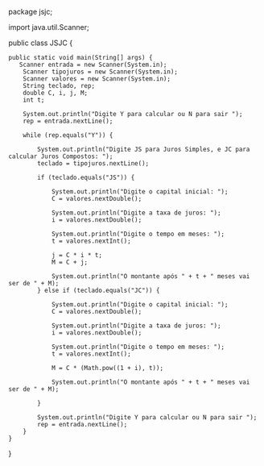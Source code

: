
package jsjc;

import java.util.Scanner;

public class JSJC {

    public static void main(String[] args) {
       Scanner entrada = new Scanner(System.in);
        Scanner tipojuros = new Scanner(System.in);
        Scanner valores = new Scanner(System.in);
        String teclado, rep;
        double C, i, j, M;
        int t;

        System.out.println("Digite Y para calcular ou N para sair ");
        rep = entrada.nextLine();

        while (rep.equals("Y")) {

            System.out.println("Digite JS para Juros Simples, e JC para calcular Juros Compostos: ");
            teclado = tipojuros.nextLine();

            if (teclado.equals("JS")) {

                System.out.println("Digite o capital inicial: ");
                C = valores.nextDouble();

                System.out.println("Digite a taxa de juros: ");
                i = valores.nextDouble();

                System.out.println("Digite o tempo em meses: ");
                t = valores.nextInt();

                j = C * i * t;
                M = C + j;

                System.out.println("O montante após " + t + " meses vai ser de " + M);
            } else if (teclado.equals("JC")) {

                System.out.println("Digite o capital inicial: ");
                C = valores.nextDouble();

                System.out.println("Digite a taxa de juros: ");
                i = valores.nextDouble();

                System.out.println("Digite o tempo em meses: ");
                t = valores.nextInt();

                M = C * (Math.pow((1 + i), t));

                System.out.println("O montante após " + t + " meses vai ser de " + M);

            }

            System.out.println("Digite Y para calcular ou N para sair ");
            rep = entrada.nextLine();
        }
    }
}
    

